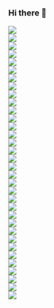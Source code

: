 ### Hi there 👋

<!--
**dxxxxxkxx/dxxxxxkxx** is a ✨ _special_ ✨ repository because its `README.md` (this file) appears on your GitHub profile.

Here are some ideas to get you started:

- 🔭 I’m currently working on ...
- 🌱 I’m currently learning ...
- 👯 I’m looking to collaborate on ...
- 🤔 I’m looking for help with ...
- 💬 Ask me about ...
- 📫 How to reach me: ...
- 😄 Pronouns: ...
- ⚡ Fun fact: ...
-->

<img src="https://img.shields.io/badge/Android-3DDC84?style=for-the-badge&logo=Android&logoColor=black"/><br>
<img src="https://img.shields.io/badge/Android Studio-3DDC84?style=for-the-badge&logo=Android Studio&logoColor=black"/><br>
<img src="https://img.shields.io/badge/Apache Tomcat-F8DC75?style=for-the-badge&logo=Apache Tomcat&logoColor=black"/><br>
<img src="https://img.shields.io/badge/Arduino-00979D?style=for-the-badge&logo=Arduino&logoColor=white"/><br>
<img src="https://img.shields.io/badge/C-A8B9CC?style=for-the-badge&logo=C&logoColor=black"/><br>
<img src="https://img.shields.io/badge/C++-00599C?style=for-the-badge&logo=C%2B%2B&logoColor=white"/><br>
<img src="https://img.shields.io/badge/Dart-0175C2?style=for-the-badge&logo=Dart&logoColor=white"/><br>
<img src="https://img.shields.io/badge/Eclipse IDE-2C2255?style=for-the-badge&logo=Eclipse IDE&logoColor=white"/><br>
<img src="https://img.shields.io/badge/Firebase-FFCA28?style=for-the-badge&logo=Firebase&logoColor=black"/><br>
<img src="https://img.shields.io/badge/Flutter-02569B?style=for-the-badge&logo=Flutter&logoColor=white"/><br>
<img src="https://img.shields.io/badge/Git-F05032?style=for-the-badge&logo=Git&logoColor=white"/><br>
<img src="https://img.shields.io/badge/GitHub-181717?style=for-the-badge&logo=GitHub&logoColor=white"/><br>
<img src="https://img.shields.io/badge/IntelliJ IDEA-000000?style=for-the-badge&logo=IntelliJ IDEA&logoColor=white"/><br>
<img src="https://img.shields.io/badge/JavaScript-F7DF1E?style=for-the-badge&logo=JavaScript&logoColor=black"/><br>
<img src="https://img.shields.io/badge/jQuery-0769AD?style=for-the-badge&logo=jQuery&logoColor=white"/><br>
<img src="https://img.shields.io/badge/Kubuntu-0079C1?style=for-the-badge&logo=Kubuntu&logoColor=white"/><br>
<img src="https://img.shields.io/badge/Linux-FCC624?style=for-the-badge&logo=Linux&logoColor=black"/><br>
<img src="https://img.shields.io/badge/Markdown-000000?style=for-the-badge&logo=Markdown&logoColor=white"/><br>
<img src="https://img.shields.io/badge/MySQL-4479A1?style=for-the-badge&logo=MySQL&logoColor=white"/><br>
<img src="https://img.shields.io/badge/oracle-F80000?style=for-the-badge&logo=oracle&logoColor=white"><br>
<img src="https://img.shields.io/badge/OpenGL-5586A4?style=for-the-badge&logo=OpenGL&logoColor=white"/><br>
<img src="https://img.shields.io/badge/PHP-777BB4?style=for-the-badge&logo=PHP&logoColor=white"/><br>
<img src="https://img.shields.io/badge/R-276DC3?style=for-the-badge&logo=R&logoColor=white"/><br>
<img src="https://img.shields.io/badge/SAP-0FAAFF?style=for-the-badge&logo=SAP&logoColor=white"/><br>
<img src="https://img.shields.io/badge/Spring-6DB33F?style=for-the-badge&logo=Spring&logoColor=white"/><br>
<img src="https://img.shields.io/badge/SQLite-003B57?style=for-the-badge&logo=SQLite&logoColor=white"/><br>
<img src="https://img.shields.io/badge/Subversion-809CC9?style=for-the-badge&logo=Subversion&logoColor=white"/><br>
<img src="https://img.shields.io/badge/Ubuntu-E95420?style=for-the-badge&logo=Ubuntu&logoColor=white"/><br>
<img src="https://img.shields.io/badge/Unity-FFFFFF?style=for-the-badge&logo=Unity&logoColor=black"/><br>
<img src="https://img.shields.io/badge/Vim-019733?style=for-the-badge&logo=Vim&logoColor=white"/><br>
<img src="https://img.shields.io/badge/VirtualBox-183A61?style=for-the-badge&logo=VirtualBox&logoColor=white"/><br>
<img src="https://img.shields.io/badge/Visual Studio-5C2D91?style=for-the-badge&logo=Visual Studio&logoColor=white"/><br>
<img src="https://img.shields.io/badge/Visual Studio Code-007ACC?style=for-the-badge&logo=Visual Studio Code&logoColor=white"/><br>
<img src="https://img.shields.io/badge/VMware-607078?style=for-the-badge&logo=VMware&logoColor=white"/>
